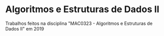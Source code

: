 # Algoritmos e Estruturas de Dados II
Trabalhos feitos na disciplina "MAC0323 - Algoritmos e Estruturas de Dados II" em 2019
